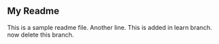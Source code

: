 ## My Readme

This is a sample readme file.
Another line.
This is added in learn branch.
now delete this branch.
